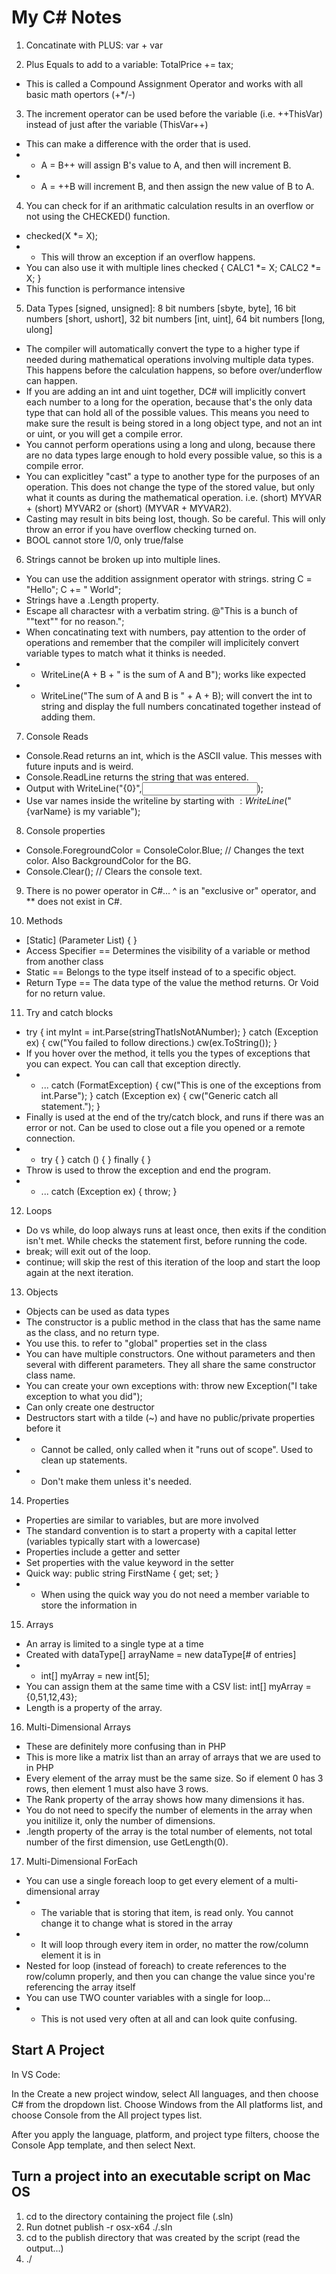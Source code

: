 # My C# Notes #

1. Concatinate with PLUS: var + var

2. Plus Equals to add to a variable: TotalPrice += tax;
 - This is called a Compound Assignment Operator and works with all basic math opertors (+*/-)

3. The increment operator can be used before the variable (i.e. ++ThisVar) instead of just after the variable (ThisVar++)
 - This can make a difference with the order that is used.
 - - A = B++ will assign B's value to A, and then will increment B.
 - - A = ++B will increment B, and then assign the new value of B to A.

4. You can check for if an arithmatic calculation results in an overflow or not using the CHECKED() function.
 - checked(X *= X);
 - - This will throw an exception if an overflow happens.
 - You can also use it with multiple lines
 checked
 {
     CALC1 *= X;
     CALC2 *= X;
 }
 - This function is performance intensive

5. Data Types [signed, unsigned]: 8 bit numbers [sbyte, byte], 16 bit numbers [short, ushort], 32 bit numbers [int, uint], 64 bit numbers [long, ulong]
 - The compiler will automatically convert the type to a higher type if needed during mathematical operations involving multiple data types. This happens before the calculation happens, so before over/underflow can happen.
 - If you are adding an int and uint together, DC# will implicitly convert each number to a long for the operation, because that's the only data type that can hold all of the possible values. This means you need to make sure the result is being stored in a long object type, and not an int or uint, or you will get a compile error.
 - You cannot perform operations using a long and ulong, because there are no data types large enough to hold every possible value, so this is a compile error.
 - You can explicitley "cast" a type to another type for the purposes of an operation. This does not change the type of the stored value, but only what it counts as during the mathematical operation. i.e. (short) MYVAR + (short) MYVAR2 or (short) (MYVAR + MYVAR2).
  - Casting may result in bits being lost, though. So be careful. This will only throw an error if you have overflow checking turned on.
  - BOOL cannot store 1/0, only true/false

6. Strings cannot be broken up into multiple lines.
 - You can use the addition assignment operator with strings. string C = "Hello"; C += " World";
 - Strings have a .Length property.
 - Escape all charactesr with a verbatim string. @"This is a bunch of ""text"" for no reason.";
 - When concatinating text with numbers, pay attention to the order of operations and remember that the compiler will implicitely convert variable types to match what it thinks is needed.
 - - WriteLine(A + B + " is the sum of A and B"); works like expected
 - - WriteLine("The sum of A and B is " + A + B); will convert the int to string and display the full numbers concatinated together instead of adding them.

7. Console Reads
 - Console.Read returns an int, which is the ASCII value. This messes with future inputs and is weird.
 - Console.ReadLine returns the string that was entered.
 - Output with WriteLine("{0}",<input variable name>);
 - Use var names inside the writeline by starting with $: WriteLine($"{varName} is my variable");

8. Console properties
 - Console.ForegroundColor = ConsoleColor.Blue; // Changes the text color. Also BackgroundColor for the BG.
 - Console.Clear(); // Clears the console text.

9. There is no power operator in C#... ^ is an "exclusive or" operator, and ** does not exist in C#.

10. Methods
 - <Access Specifier> [Static] <Return Type> <Method Name>(Parameter List) { <Method Body> }
 - Access Specifier == Determines the visibility of a variable or method from another class
 - Static == Belongs to the type itself instead of to a specific object.
 - Return Type == The data type of the value the method returns. Or Void for no return value.

11. Try and catch blocks
 - try { int myInt = int.Parse(stringThatIsNotANumber); } catch (Exception ex) { cw("You failed to follow directions.) cw(ex.ToString()); }
 - If you hover over the method, it tells you the types of exceptions that you can expect. You can call that exception directly.
 - - ... catch (FormatException) { cw("This is one of the exceptions from int.Parse"); } catch (Exception ex) { cw("Generic catch all statement."); }
 - Finally is used at the end of the try/catch block, and runs if there was an error or not. Can be used to close out a file you opened or a remote connection.
 - - try { } catch () { } finally { }
 - Throw is used to throw the exception and end the program.
 - - ... catch (Exception ex) { throw; }

12. Loops
 - Do vs while, do loop always runs at least once, then exits if the condition isn't met. While checks the statement first, before running the code.
 - break; will exit out of the loop.
 - continue; will skip the rest of this iteration of the loop and start the loop again at the next iteration.

13. Objects
 - Objects can be used as data types
 - The constructor is a public method in the class that has the same name as the class, and no return type.
 - You use this. to refer to "global" properties set in the class
 - You can have multiple constructors. One without parameters and then several with different parameters. They all share the same constructor class name.
 - You can create your own exceptions with: throw new Exception("I take exception to what you did");
 - Can only create one destructor
 - Destructors start with a tilde (~) and have no public/private properties before it
 - - Cannot be called, only called when it "runs out of scope". Used to clean up statements.
 - - Don't make them unless it's needed.

14. Properties
 - Properties are similar to variables, but are more involved
 - The standard convention is to start a property with a capital letter (variables typically start with a lowercase)
 - Properties include a getter and setter
 - Set properties with the value keyword in the setter
 - Quick way: public string FirstName { get; set; }
 - - When using the quick way you do not need a member variable to store the information in

15. Arrays
 - An array is limited to a single type at a time
 - Created with dataType[] arrayName = new dataType[# of entries]
 - - int[] myArray = new int[5];
 - You can assign them at the same time with a CSV list: int[] myArray = {0,51,12,43};
 - Length is a property of the array.

16. Multi-Dimensional Arrays
 - These are definitely more confusing than in PHP
 - This is more like a matrix list than an array of arrays that we are used to in PHP
 - Every element of the array must be the same size. So if element 0 has 3 rows, then element 1 must also have 3 rows.
 - The Rank property of the array shows how many dimensions it has.
 - You do not need to specify the number of elements in the array when you initilize it, only the number of dimensions.
 - .length property of the array is the total number of elements, not total number of the first dimension, use GetLength(0).

17. Multi-Dimensional ForEach
 - You can use a single foreach loop to get every element of a multi-dimensional array
 - - The variable that is storing that item, is read only. You cannot change it to change what is stored in the array
 - - It will loop through every item in order, no matter the row/column element it is in
 - Nested for loop (instead of foreach) to create references to the row/column properly, and then you can change the value since you're referencing the array itself
 - You can use TWO counter variables with a single for loop...
 - - This is not used very often at all and can look quite confusing.

## Start A Project ##

In VS Code:

In the Create a new project window, select All languages, and then choose C# from the dropdown list. Choose Windows from the All platforms list, and choose Console from the All project types list.

After you apply the language, platform, and project type filters, choose the Console App template, and then select Next.

## Turn a project into an executable script on Mac OS ##
1. cd to the directory containing the project file (.sln)
2. Run dotnet publish -r osx-x64 ./<file>.sln
3. cd to the publish directory that was created by the script (read the output...)
4. ./<file that matches the project name>